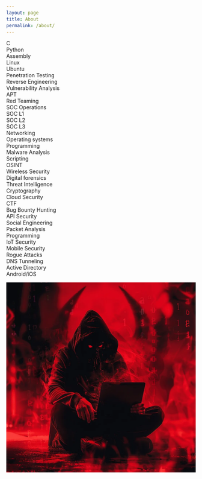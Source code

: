 ```yaml
---
layout: page
title: About
permalink: /about/
---
```


C </br>
Python </br>
Assembly </br>
Linux </br>
Ubuntu </br>
Penetration Testing </br>
Reverse Engineering </br>
Vulnerability Analysis </br>
APT </br>
Red Teaming </br>
SOC Operations </br>
SOC L1 </br> 
SOC L2 </br>
SOC L3 </br>
Networking </br>
Operating systems </br>
Programming </br>
Malware Analysis </br>
Scripting </br>
OSINT </br>
Wireless Security </br>
Digital forensics </br>
Threat Intelligence </br>
Cryptography </br>
Cloud Security </br>
CTF </br>
Bug Bounty Hunting </br>
API Security </br>
Social Engineering </br>
Packet Analysis </br>
Programming </br>
IoT Security </br>
Mobile Security </br>
Rogue Attacks </br>
DNS Tunneling </br>
Active Directory </br>
Android/iOS </br>





![aaa](/assets/images/about.webp)



